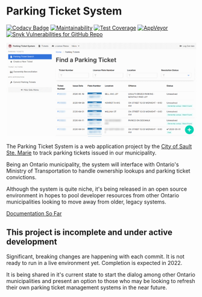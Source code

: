 # Parking Ticket System

[![Codacy Badge](https://img.shields.io/codacy/grade/3428568fcab54a1285b8e139e4fd9f41)](https://www.codacy.com/gh/cityssm/parking-ticket-system)
[![Maintainability](https://img.shields.io/codeclimate/maintainability/cityssm/parking-ticket-system)](https://codeclimate.com/github/cityssm/parking-ticket-system/maintainability)
[![Test Coverage](https://img.shields.io/codeclimate/coverage/cityssm/parking-ticket-system)](https://codeclimate.com/github/cityssm/parking-ticket-system/test_coverage)
[![AppVeyor](https://img.shields.io/appveyor/build/dangowans/parking-ticket-system)](https://ci.appveyor.com/project/dangowans/parking-ticket-system)
[![Snyk Vulnerabilities for GitHub Repo](https://img.shields.io/snyk/vulnerabilities/github/cityssm/parking-ticket-system)](https://app.snyk.io/org/cityssm/project/27487d43-f7ec-45e2-8cbe-9e03e7e0c7d3)

![Parking Ticket Search](docs/images/ticket-search.png)

The Parking Ticket System is a web application project by the
[City of Sault Ste. Marie](https://saultstemarie.ca/)
to track parking tickets issued in our municipality.

Being an Ontario municipality, the system will interface with
Ontario's Ministry of Transportation to handle ownership lookups
and parking ticket convictions.

Although the system is quite niche, it's being released in an open source environment
in hopes to pool developer resources from other Ontario municipalities
looking to move away from older, legacy systems.

[Documentation So Far](https://cityssm.github.io/parking-ticket-system/docs)

## This project is incomplete and under active development

Significant, breaking changes are happening with each commit.
It is not ready to run in a live environment yet.
Completion is expected in 2022.

It is being shared in it's current state to start the dialog among
other Ontario municipalities and present an option to those who may be looking
to refresh their own parking ticket management systems in the near future.
